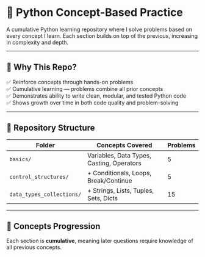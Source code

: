 # 🐍 Python Concept-Based Practice

A cumulative Python learning repository where I solve problems based on every concept I learn. Each section builds on top of the previous, increasing in complexity and depth.

---

## 🚀 Why This Repo?

✅ Reinforce concepts through hands-on problems  
✅ Cumulative learning — problems combine all prior concepts  
✅ Demonstrates ability to write clean, modular, and tested Python code  
✅ Shows growth over time in both code quality and problem-solving

---

## 📁 Repository Structure

| Folder | Concepts Covered | Problems |
|--------|------------------|----------|
| `basics/` | Variables, Data Types, Casting, Operators | 5 |
| `control_structures/` | + Conditionals, Loops, Break/Continue | 5 |
| `data_types_collections/` | + Strings, Lists, Tuples, Sets, Dicts | 15 |

---

## 🧠 Concepts Progression

Each section is **cumulative**, meaning later questions require knowledge of all previous concepts.

